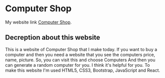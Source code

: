 # Computer Shop

My website link [Computer Shop](https://computershopbymdshakilahmed.netlify.app/).

## Decreption about this website

This is a website of Computer Shop that I make today. If you want to buy a computer  and then  you need a website that you see the computers price, name, picture. So, you can visit this  and choose  Computers And then you can generate a random computer for you. I think it's helpful for you. To make this website I'm used HTML5, CSS3, Bootstrap, JavaScript and React.
